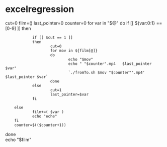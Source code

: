 # excelregression

cut=0
film=()
last_pointer=0
counter=0
for var in "$@"
do 
        if [[ ${var:0:1} == [0-9] ]]
        then    


                if [[ $cut == 1 ]]
                then 
                        cut=0
                        for mov in ${film[@]}
                        do
                                echo "$mov"
                                echo " "$counter".mp4   $last_pointer $var"
                                `./fromTo.sh $mov "$counter"'.mp4' $last_pointer $var`
                        done
                else
                        cut=1
                        last_pointer=$var
                fi

        else  
                film+=( $var )
                echo "eche"
        fi
        counter=$(($counter+1))
done    
echo "$film"
